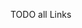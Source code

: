 [//]: # (This file was generated from: doc/templates/04-Links.mdt using the documentation_builder package on: 2021-08-26 12:51:47.145516.)


TODO all Links